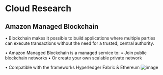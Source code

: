 # Cloud Research
## Amazon Managed Blockchain
• Blockchain makes it possible to build applications where multiple parties can execute transactions without the need for a trusted, central
authority.

• Amazon Managed Blockchain is a managed service to:
    • Join public blockchain networks
    • Or create your own scalable private network
    
• Compatible with the frameworks Hyperledger Fabric & Ethereum
![image](https://user-images.githubusercontent.com/121011336/220814250-3e87c0d6-ca00-486a-ad10-4c8560fed5d9.png)

